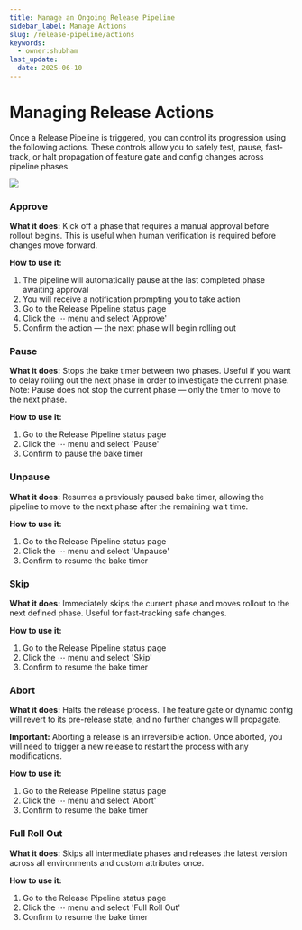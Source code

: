```yaml
---
title: Manage an Ongoing Release Pipeline
sidebar_label: Manage Actions
slug: /release-pipeline/actions
keywords:
  - owner:shubham
last_update:
  date: 2025-06-10
---
```


# Managing Release Actions

Once a Release Pipeline is triggered, you can control its progression using the following actions. These controls allow you to safely test, pause, fast-track, or halt propagation of feature gate and config changes across pipeline phases.

<img src="https://github.com/user-attachments/assets/519ecada-cce9-4b70-9492-62d21190a85a" />

### Approve
**What it does:**
Kick off a phase that requires a manual approval before rollout begins. This is useful when human verification is required before changes move forward.

**How to use it:**
1. The pipeline will automatically pause at the last completed phase awaiting approval
2. You will receive a notification prompting you to take action
3. Go to the Release Pipeline status page
4. Click the ⋯ menu and select 'Approve'
5. Confirm the action — the next phase will begin rolling out

### Pause
**What it does:**
Stops the bake timer between two phases. Useful if you want to delay rolling out the next phase in order to investigate the current phase. Note: Pause does not stop the current phase — only the timer to move to the next phase.

**How to use it:**
1. Go to the Release Pipeline status page
2. Click the ⋯ menu and select 'Pause'
3. Confirm to pause the bake timer

### Unpause
**What it does:**
Resumes a previously paused bake timer, allowing the pipeline to move to the next phase after the remaining wait time.

**How to use it:**
1. Go to the Release Pipeline status page
2. Click the ⋯ menu and select 'Unpause'
3. Confirm to resume the bake timer

### Skip
**What it does:**
Immediately skips the current phase and moves rollout to the next defined phase. Useful for fast-tracking safe changes.

**How to use it:**
1. Go to the Release Pipeline status page
2. Click the ⋯ menu and select 'Skip'
3. Confirm to resume the bake timer

### Abort
**What it does:**
Halts the release process. The feature gate or dynamic config will revert to its pre-release state, and no further changes will propagate.

**Important:** Aborting a release is an irreversible action. Once aborted, you will need to trigger a new release to restart the process with any modifications.

**How to use it:**
1. Go to the Release Pipeline status page
2. Click the ⋯ menu and select 'Abort'
3. Confirm to resume the bake timer

### Full Roll Out
**What it does:**
Skips all intermediate phases and releases the latest version across all environments and custom attributes once.

**How to use it:**
1. Go to the Release Pipeline status page
2. Click the ⋯ menu and select 'Full Roll Out'
3. Confirm to resume the bake timer
